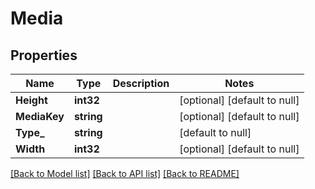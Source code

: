 # Media

## Properties
Name | Type | Description | Notes
------------ | ------------- | ------------- | -------------
**Height** | **int32** |  | [optional] [default to null]
**MediaKey** | **string** |  | [optional] [default to null]
**Type_** | **string** |  | [default to null]
**Width** | **int32** |  | [optional] [default to null]

[[Back to Model list]](../README.md#documentation-for-models) [[Back to API list]](../README.md#documentation-for-api-endpoints) [[Back to README]](../README.md)

